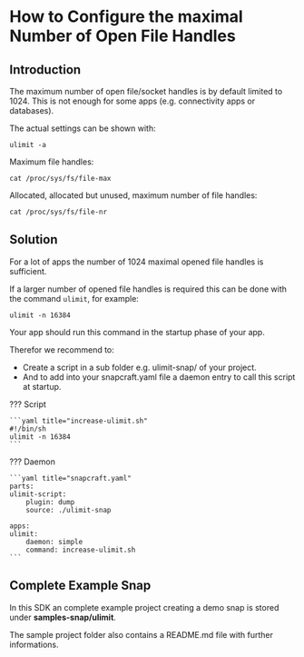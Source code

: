 # How to Configure the maximal Number of Open File Handles

## Introduction

The maximum number of open file/socket handles is by default limited to 1024. This is not enough for some apps (e.g. connectivity apps or databases).

The actual settings can be shown with:

    ulimit -a

Maximum file handles:

    cat /proc/sys/fs/file-max

Allocated, allocated but unused, maximum number of file handles:

    cat /proc/sys/fs/file-nr

## Solution

For a lot of apps the number of 1024 maximal opened file handles is sufficient.

If a larger number of opened file handles is required this can be done with the command `ulimit`, for example:

    ulimit -n 16384

Your app should run this command in the startup phase of your app.

Therefor we recommend to:

- Create a script in a sub folder e.g. ulimit-snap/ of your project.
- And to add into your snapcraft.yaml file a daemon entry to call this script at startup.

??? Script

    ```yaml title="increase-ulimit.sh"
    #!/bin/sh
    ulimit -n 16384
    ```

??? Daemon

    ```yaml title="snapcraft.yaml"
    parts:
    ulimit-script:
        plugin: dump
        source: ./ulimit-snap

    apps:
    ulimit:
        daemon: simple
        command: increase-ulimit.sh
    ```

## Complete Example Snap

In this SDK an complete example project creating a demo snap is stored under __samples-snap/ulimit__.

The sample project folder also contains a README.md file with further informations.
